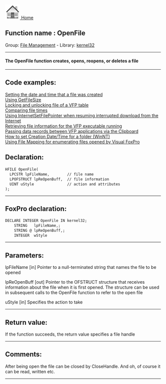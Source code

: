 [<img src="../../images/home.png"> Home ](https://github.com/VFPX/Win32API)  

## Function name : OpenFile
Group: [File Management](../../functions_group.md#File_Management)  -  Library: [kernel32](../../Libraries.md#kernel32)  
***  


#### The OpenFile function creates, opens, reopens, or deletes a file
***  


## Code examples:
[Setting the date and time that a file was created](../../samples/sample_065.md)  
[Using GetFileSize](../../samples/sample_114.md)  
[Locking and unlocking file of a VFP table](../../samples/sample_154.md)  
[Comparing file times](../../samples/sample_171.md)  
[Using InternetSetFilePointer when resuming interrupted download from the Internet](../../samples/sample_191.md)  
[Retrieving file information for the VFP executable running](../../samples/sample_242.md)  
[Passing data records between VFP applications via the Clipboard](../../samples/sample_346.md)  
[How to set Creation Date/Time for a folder (WinNT)](../../samples/sample_399.md)  
[Using File Mapping for enumerating files opened by Visual FoxPro](../../samples/sample_473.md)  

## Declaration:
```foxpro  
HFILE OpenFile(
  LPCSTR lpFileName,        // file name
  LPOFSTRUCT lpReOpenBuff,  // file information
  UINT uStyle               // action and attributes
);  
```  
***  


## FoxPro declaration:
```foxpro  
DECLARE INTEGER OpenFile IN kernel32;
	STRING   lpFileName,;
	STRING @ lpReOpenBuff,;
	INTEGER  wStyle  
```  
***  


## Parameters:
lpFileName 
[in] Pointer to a null-terminated string that names the file to be opened

lpReOpenBuff 
[out] Pointer to the OFSTRUCT structure that receives information about the file when it is first opened. The structure can be used in subsequent calls to the OpenFile function to refer to the open file

uStyle 
[in] Specifies the action to take  
***  


## Return value:
If the function succeeds, the return value specifies a file handle  
***  


## Comments:
After being open the file can be closed by CloseHandle. And oh, of course it can be read, written etc.  
  
***  


